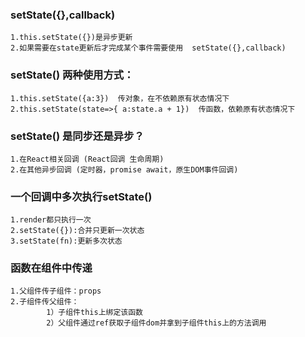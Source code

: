 ### setState({},callback)
    1.this.setState({})是异步更新
    2.如果需要在state更新后才完成某个事件需要使用  setState({},callback)


### setState() 两种使用方式：
    1.this.setState({a:3})  传对象，在不依赖原有状态情况下
    2.this.setState(state=>{ a:state.a + 1})  传函数，依赖原有状态情况下

### setState() 是同步还是异步？
    1.在React相关回调 (React回调 生命周期)
    2.在其他异步回调 (定时器，promise await，原生DOM事件回调)

### 一个回调中多次执行setState()
    1.render都只执行一次
    2.setState({}):合并只更新一次状态
    3.setState(fn):更新多次状态
### 函数在组件中传递
    1.父组件传子组件：props
    2.子组件传父组件：
            1）子组件this上绑定该函数
            2）父组件通过ref获取子组件dom并拿到子组件this上的方法调用